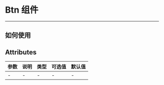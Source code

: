 # Btn 组件

<!-- {.md} -->

---
<!-- {.md} -->

## 如何使用

<!-- {.md} -->

## Attributes

<!-- {.md} -->

| 参数  | 说明  | 类型  | 可选值 | 默认值 |
|-----|-----|-----|-----|-----|
| -   | -   | -   | -   | -   |

